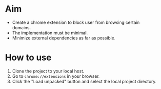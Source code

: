 Aim
===
- Create a chrome extension to block user from browsing certain domains.
- The implementation must be minimal.
- Minimize external dependencies as far as possible.

How to use
===
1. Clone the project to your local host.
2. Go to `chrome://extensions` in your browser.
3. Click the "Load unpacked" button and select the local project directory.